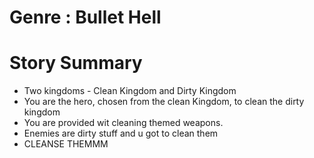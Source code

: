 # Genre : Bullet Hell

# Story Summary
- Two kingdoms - Clean Kingdom and Dirty Kingdom
- You are the hero, chosen from the clean Kingdom, to clean the dirty kingdom
- You are provided wit cleaning themed weapons.
- Enemies are dirty stuff and u got to clean them
- CLEANSE THEMMM